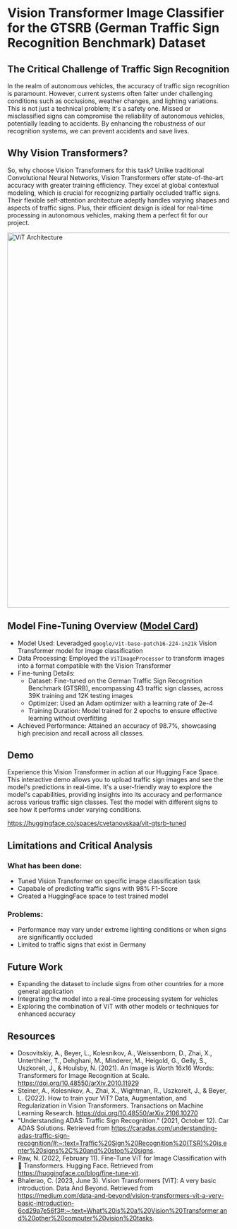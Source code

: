 # Vision Transformer Image Classifier for the GTSRB (German Traffic Sign Recognition Benchmark) Dataset

## The Critical Challenge of Traffic Sign Recognition
In the realm of autonomous vehicles, the accuracy of traffic sign recognition is paramount. However, current systems often falter under challenging conditions such as occlusions, weather changes, and lighting variations. This is not just a technical problem; it's a safety one. Missed or misclassified signs can compromise the reliability of autonomous vehicles, potentially leading to accidents. By enhancing the robustness of our recognition systems, we can prevent accidents and save lives.

## Why Vision Transformers?
So, why choose Vision Transformers for this task? Unlike traditional Convolutional Neural Networks, Vision Transformers offer state-of-the-art accuracy with greater training efficiency. They excel at global contextual modeling, which is crucial for recognizing partially occluded traffic signs. Their flexible self-attention architecture adeptly handles varying shapes and aspects of traffic signs. Plus, their efficient design is ideal for real-time processing in autonomous vehicles, making them a perfect fit for our project.

<img width="850" alt="ViT Architecture" src="https://github.com/cvetanovskaa/GTSRB-ViT/assets/15224551/1cf81f8a-be60-465f-a450-e70cd4c96adc">

## Model Fine-Tuning Overview ([Model Card](https://huggingface.co/cvetanovskaa/vit-base-patch16-224-in21k-gtsrb-tuned))
- Model Used: Leveradged `google/vit-base-patch16-224-in21k` Vision Transformer model for image classification
- Data Processing: Employed the `ViTImageProcessor` to transform images into a format compatible with the Vision Transformer
- Fine-tuning Details:
  - Dataset: Fine-tuned on the German Traffic Sign Recognition Benchmark (GTSRB), encompassing 43 traffic sign classes, across 39K training and 12K testing images
  - Optimizer: Used an Adam optimizer with a learning rate of 2e-4
  - Training Duration: Model trained for 2 epochs to ensure effective learning without overfitting
- Achieved Performance: Attained an accuracy of 98.7%, showcasing high precision and recall across all classes.

## Demo
Experience this Vision Transformer in action at our Hugging Face Space. This interactive demo allows you to upload traffic sign images and see the model's predictions in real-time. It's a user-friendly way to explore the model's capabilities, providing insights into its accuracy and performance across various traffic sign classes. Test the model with different signs to see how it performs under varying conditions.

https://huggingface.co/spaces/cvetanovskaa/vit-gtsrb-tuned

## Limitations and Critical Analysis

### What has been done:
- Tuned Vision Transformer on specific image classification task
- Capabale of predicting traffic signs with 98% F1-Score
- Created a HuggingFace space to test trained model

### Problems:
- Performance may vary under extreme lighting conditions or when signs are significantly occluded
- Limited to traffic signs that exist in Germany

## Future Work
- Expanding the dataset to include signs from other countries for a more general application
- Integrating the model into a real-time processing system for vehicles
- Exploring the combination of ViT with other models or techniques for enhanced accuracy

## Resources
- Dosovitskiy, A., Beyer, L., Kolesnikov, A., Weissenborn, D., Zhai, X., Unterthiner, T., Dehghani, M., Minderer, M., Heigold, G., Gelly, S., Uszkoreit, J., & Houlsby, N. (2021). An Image is Worth 16x16 Words: Transformers for Image Recognition at Scale. https://doi.org/10.48550/arXiv.2010.11929
- Steiner, A., Kolesnikov, A., Zhai, X., Wightman, R., Uszkoreit, J., & Beyer, L. (2022). How to train your ViT? Data, Augmentation, and Regularization in Vision Transformers. Transactions on Machine Learning Research. https://doi.org/10.48550/arXiv.2106.10270
- "Understanding ADAS: Traffic Sign Recognition." (2021, October 12). Car ADAS Solutions. Retrieved from https://caradas.com/understanding-adas-traffic-sign-recognition/#:~:text=Traffic%20Sign%20Recognition%20(TSR)%20is,enter%20signs%2C%20and%20stop%20signs.
- Raw, N. (2022, February 11). Fine-Tune ViT for Image Classification with 🤗 Transformers. Hugging Face. Retrieved from https://huggingface.co/blog/fine-tune-vit.
- Bhalerao, C. (2023, June 3). Vision Transformers [ViT]: A very basic introduction. Data And Beyond. Retrieved from https://medium.com/data-and-beyond/vision-transformers-vit-a-very-basic-introduction-6cd29a7e56f3#:~:text=What%20is%20a%20Vision%20Transformer,and%20other%20computer%20vision%20tasks.
